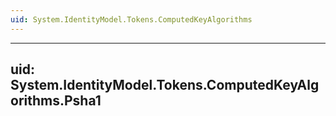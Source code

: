 ```yaml
---
uid: System.IdentityModel.Tokens.ComputedKeyAlgorithms
---
```


---
uid: System.IdentityModel.Tokens.ComputedKeyAlgorithms.Psha1
---
